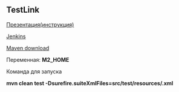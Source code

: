 ## TestLink

[Презентация(инструкция)](https://docs.google.com/presentation/d/1eMhD0TCZIrudiV1p0H6mfop2dXea-gke/edit?usp=share_link&ouid=116447005932578256378&rtpof=true&sd=true)

[Jenkins](https://docs.google.com/presentation/d/1eMhD0TCZIrudiV1p0H6mfop2dXea-gke/edit?usp=sharing&ouid=116447005932578256378&rtpof=true&sd=true)

[Maven download](https://maven.apache.org/download.cgi)

Переменная: **M2_HOME**

Команда для запуска

**mvn clean test -Dsurefire.suiteXmlFiles=src/test/resources/<filename>.xml**
